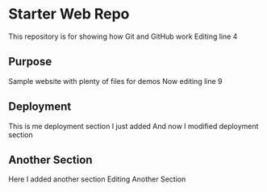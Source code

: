 # Starter Web Repo

This repository is for showing how Git and GitHub work
Editing line 4

## Purpose

Sample website with plenty of files for demos
Now editing line 9

## Deployment

This is me deployment section I just added
And now I modified deployment section

## Another Section

Here I added another section
Editing Another Section
